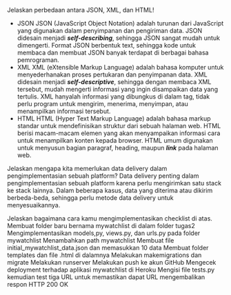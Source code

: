 Jelaskan perbedaan antara JSON, XML, dan HTML!
- JSON
JSON (JavaScript Object Notation) adalah turunan dari JavaScript yang digunakan dalam penyimpanan dan pengiriman data.
JSON didesain menjadi ***self-describing***, sehingga JSON sangat mudah untuk dimengerti.
Format JSON berbentuk text, sehingga kode untuk membaca dan membuat JSON banyak terdapat di berbagai bahasa pemrograman.
- XML
XML (eXtensible Markup Language) adalah bahasa komputer untuk menyederhanakan proses pertukaran dan penyimpanan data.
XML didesain menjadi ***self-descriptive***, sehingga dengan membaca XML tersebut, mudah mengerti informasi yang ingin disampaikan data yang tertulis.
XML hanyalah informasi yang dibungkus di dalam tag, tidak perlu program untuk mengirim, menerima, menyimpan, atau menampilkan informasi tersebut.
- HTML
HTML (Hyper Text Markup Language) adalah bahasa markup standar untuk mendefinisikan struktur dari sebuah halaman web.
HTML berisi macam-macam elemen yang akan menyampaikan informasi cara untuk menampilkan konten kepada browser.
HTML umum digunakan untuk menyusun bagian paragraf, heading, maupun ***link*** pada halaman web.

Jelaskan mengapa kita memerlukan data delivery dalam pengimplementasian sebuah platform?
Data delivery penting dalam pengimplementasian sebuah platform karena perlu mengirimkan satu stack ke stack lainnya. Dalam beberapa kasus, data yang diterima atau dikirim berbeda-beda, sehingga perlu metode data delivery untuk menyesuaikannya.

Jelaskan bagaimana cara kamu mengimplementasikan checklist di atas.
Membuat folder baru bernama mywatchlist di dalam folder tugas2
Mengimplementasikan models,py, views.py, dan urls.py pada folder mywatchlist
Menambahkan path mywatchlist
Membuat file initial_mywatchlist_data.json dan memasukkan 10 data
Membuat folder templates dan file .html di dalamnya
Melakukan makemigrations dan migrate
Melakukan runserver
Melakukan push ke akun GitHub
Mengecek deployment terhadap aplikasi mywatchlist di Heroku 
Mengisi file tests.py kemudian test tiga URL untuk memastikan dapat URL mengembalikan respon HTTP 200 OK